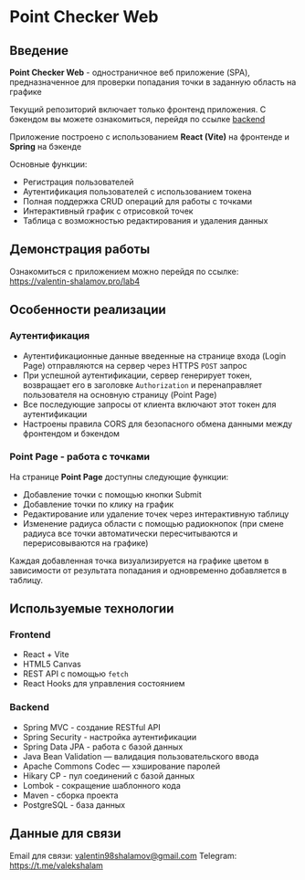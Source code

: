 # Point Checker Web 
## Введение

**Point Checker Web** - одностраничное веб приложение (SPA), предназначенное для проверки попадания точки в заданную область на графике

Текущий репозиторий включает только фронтенд приложения. С бэкендом вы можете ознакомиться, перейдя по ссылке [backend](https://github.com/ValentinShalamov/Point-Checker-Web)

Приложение построено с использованием  **React (Vite)** на фронтенде и **Spring** на бэкенде

Основные функции:

- Регистрация пользователей
- Аутентификация пользователей с использованием токена
- Полная поддержка CRUD операций для работы с точками
- Интерактивный график с отрисовкой точек
- Таблица с возможностью редактирования и удаления данных


## Демонстрация работы

Ознакомиться с приложением можно перейдя по ссылке:
https://valentin-shalamov.pro/lab4


##  Особенности реализации

###  Аутентификация

- Аутентификационные данные введенные на странице входа (Login Page) отправляются на сервер через HTTPS `POST` запрос
- При успешной аутентификации, сервер генерирует токен,  возвращает его в заголовке `Authorization` и перенаправляет пользователя на основную страницу (Point Page)
- Все последующие запросы от клиента включают этот токен для аутентификации
- Настроены правила CORS для безопасного обмена данными между фронтендом и бэкендом

###  Point Page - работа с точками

На странице **Point Page** доступны следующие функции:

- Добавление точки с помощью кнопки Submit
- Добавление точки по клику на график
- Редактирование или удаление точек через интерактивную таблицу
- Изменение радиуса области с помощью радиокнопок (при смене радиуса все точки автоматически пересчитываются и перерисовываются на графике)

Каждая добавленная точка визуализируется на графике цветом в зависимости от результата попадания и одновременно добавляется в таблицу.


## Используемые технологии

### Frontend
- React + Vite
- HTML5 Canvas
- REST API с помощью `fetch`
- React Hooks для управления состоянием

### Backend
- Spring MVC - создание RESTful API
- Spring Security - настройка аутентификации
- Spring Data JPA - работа с базой данных
- Java Bean Validation — валидация пользовательского ввода
- Apache Commons Codec — хэширование паролей
- Hikary CP - пул соединений с базой данных
- Lombok - сокращение шаблонного кода
- Maven - сборка проекта
- PostgreSQL - база данных

## Данные для связи
Email для связи: [valentin98shalamov@gmail.com](mailto:valentin98shalamov@gmail.com)
Telegram: https://t.me/valekshalam
